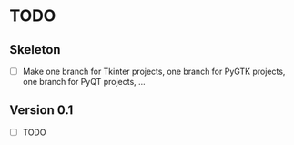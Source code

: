 # TODO

## Skeleton

- [ ] Make one branch for Tkinter projects, one branch for PyGTK projects, one branch for PyQT projects, ...

## Version 0.1

- [ ] TODO

